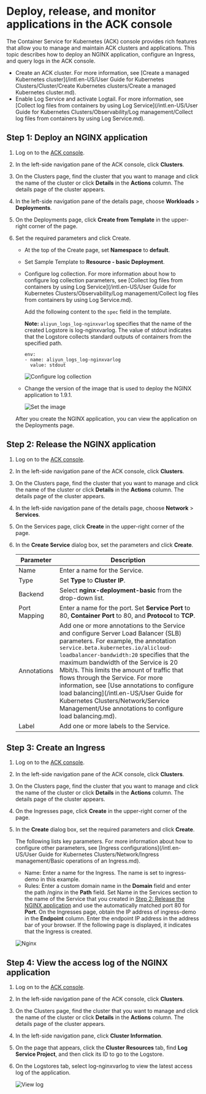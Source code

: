 # Deploy, release, and monitor applications in the ACK console

The Container Service for Kubernetes \(ACK\) console provides rich features that allow you to manage and maintain ACK clusters and applications. This topic describes how to deploy an NGINX application, configure an Ingress, and query logs in the ACK console.

-   Create an ACK cluster. For more information, see [Create a managed Kubernetes cluster](/intl.en-US/User Guide for Kubernetes Clusters/Cluster/Create Kubernetes clusters/Create a managed Kubernetes cluster.md).
-   Enable Log Service and activate Logtail. For more information, see [Collect log files from containers by using Log Service](/intl.en-US/User Guide for Kubernetes Clusters/Observability/Log management/Collect log files from containers by using Log Service.md).

## Step 1: Deploy an NGINX application

1.  Log on to the [ACK console](https://cs.console.aliyun.com).

2.  In the left-side navigation pane of the ACK console, click **Clusters**.

3.  On the Clusters page, find the cluster that you want to manage and click the name of the cluster or click **Details** in the **Actions** column. The details page of the cluster appears.

4.  In the left-side navigation pane of the details page, choose **Workloads** \> **Deployments**.

5.  On the Deployments page, click **Create from Template** in the upper-right corner of the page.

6.  Set the required parameters and click Create.

    -   At the top of the Create page, set **Namespace** to **default**.
    -   Set Sample Template to **Resource - basic Deployment**.
    -   Configure log collection. For more information about how to configure log collection parameters, see [Collect log files from containers by using Log Service](/intl.en-US/User Guide for Kubernetes Clusters/Observability/Log management/Collect log files from containers by using Log Service.md).

        Add the following content to the `spec` field in the template.

        **Note:** `aliyun_logs_log-nginxvarlog` specifies that the name of the created Logstore is log-nginxvarlog. The value of stdout indicates that the Logstore collects standard outputs of containers from the specified path.

        ```
        env:
        - name: aliyun_logs_log-nginxvarlog
          value: stdout
        ```

        ![Configure log collection](https://static-aliyun-doc.oss-accelerate.aliyuncs.com/assets/img/en-US/7133121161/p189745.png)

    -   Change the version of the image that is used to deploy the NGINX application to 1.9.1.

        ![Set the image](https://static-aliyun-doc.oss-accelerate.aliyuncs.com/assets/img/en-US/9030394161/p189750.png)

    After you create the NGINX application, you can view the application on the Deployments page.


## Step 2: Release the NGINX application

1.  Log on to the [ACK console](https://cs.console.aliyun.com).

2.  In the left-side navigation pane of the ACK console, click **Clusters**.

3.  On the Clusters page, find the cluster that you want to manage and click the name of the cluster or click **Details** in the **Actions** column. The details page of the cluster appears.

4.  In the left-side navigation pane of the details page, choose **Network** \> **Services**.

5.  On the Services page, click **Create** in the upper-right corner of the page.

6.  In the **Create Service** dialog box, set the parameters and click **Create**.

    |Parameter|Description|
    |---------|-----------|
    |Name|Enter a name for the Service.|
    |Type|Set **Type** to **Cluster IP**.|
    |Backend|Select **nginx-deployment-basic** from the drop-down list.|
    |Port Mapping|Enter a name for the port. Set **Service Port** to 80, **Container Port** to 80, and **Protocol** to **TCP**.|
    |Annotations|Add one or more annotations to the Service and configure Server Load Balancer \(SLB\) parameters. For example, the annotation `service.beta.kubernetes.io/alicloud-loadbalancer-bandwidth:20` specifies that the maximum bandwidth of the Service is 20 Mbit/s. This limits the amount of traffic that flows through the Service. For more information, see [Use annotations to configure load balancing](/intl.en-US/User Guide for Kubernetes Clusters/Network/Service Management/Use annotations to configure load balancing.md).|
    |Label|Add one or more labels to the Service.|


## Step 3: Create an Ingress

1.  Log on to the [ACK console](https://cs.console.aliyun.com).

2.  In the left-side navigation pane of the ACK console, click **Clusters**.

3.  On the Clusters page, find the cluster that you want to manage and click the name of the cluster or click **Details** in the **Actions** column. The details page of the cluster appears.

4.  On the Ingresses page, click **Create** in the upper-right corner of the page.

5.  In the **Create** dialog box, set the required parameters and click **Create**.

    The following lists key parameters. For more information about how to configure other parameters, see [Ingress configurations](/intl.en-US/User Guide for Kubernetes Clusters/Network/Ingress management/Basic operations of an Ingress.md).

    -   Name: Enter a name for the Ingress. The name is set to ingress-demo in this example.
    -   Rules: Enter a custom domain name in the **Domain** field and enter the path /nginx in the **Path** field. Set Name in the Services section to the name of the Service that you created in [Step 2: Release the NGINX application](#section_cr5_ms8_nof) and use the automatically matched port 80 for **Port**.
    On the Ingresses page, obtain the IP address of ingress-demo in the **Endpoint** column. Enter the endpoint IP address in the address bar of your browser. If the following page is displayed, it indicates that the Ingress is created.

    ![Nginx](https://static-aliyun-doc.oss-accelerate.aliyuncs.com/assets/img/en-US/4943381161/p189883.png)


## Step 4: View the access log of the NGINX application

1.  Log on to the [ACK console](https://cs.console.aliyun.com).

2.  In the left-side navigation pane of the ACK console, click **Clusters**.

3.  On the Clusters page, find the cluster that you want to manage and click the name of the cluster or click **Details** in the **Actions** column. The details page of the cluster appears.

4.  In the left-side navigation pane, click **Cluster Information**.

5.  On the page that appears, click the **Cluster Resources** tab, find **Log Service Project**, and then click its ID to go to the Logstore.

6.  On the Logstores tab, select log-nginxvarlog to view the latest access log of the application.

    ![View log](https://static-aliyun-doc.oss-accelerate.aliyuncs.com/assets/img/en-US/4943381161/p189888.png)


